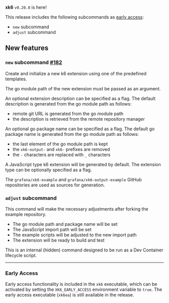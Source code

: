 **xk6** `v0.20.0` is here!
 
This release includes the following subcommands as [early access](#early-access):
  - `new` subcommand
  - `adjust` subcommand

## New features

### `new` subcommand [#182](https://github.com/grafana/xk6/issues/182)

Create and initialize a new k6 extension using one of the predefined templates.

The go module path of the new extension must be passed as an argument.

An optional extension description can be specified as a flag.
The default description is generated from the go module path as follows:
- remote git URL is generated from the go module path
- the description is retrieved from the remote repository manager

An optional go package name can be specified as a flag.
The default go package name is generated from the go module path as follows:
- the last element of the go module path is kept
- the `xk6-output-` and `xk6-` prefixes are removed
- the `-` characters are replaced with `_` characters

A JavaScript type k6 extension will be generated by default.
The extension type can be optionally specified as a flag.

The `grafana/xk6-example` and `grafana/xk6-output-example` GitHub repositories are used as sources for generation.

### `adjust` subcommand

This command will make the necessary adjustments after forking the example repository.

- The go module path and package name will be set
- The JavaScript import path will be set
- The example scripts will be adjusted to the new import path
- The extension will be ready to build and test

This is an internal (hidden) command designed to be run as a Dev Container lifecycle script.

---

### Early Access

Early access functionality is included in the `xk6` executable, which can be activated by setting the `XK6_EARLY_ACCESS` environment variable to `true`. The early access executable (`xk6ea`) is still available in the release.
